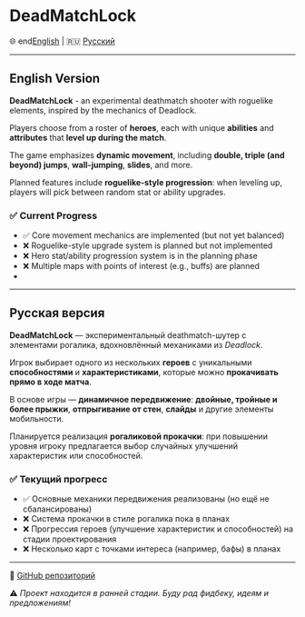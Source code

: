 # DeadMatchLock

🌐 end[English](#english-version) | 🇷🇺 [Русский](#русская-версия)

---

## English Version

**DeadMatchLock** - an experimental deathmatch shooter with roguelike elements, inspired by the mechanics of Deadlock.

Players choose from a roster of **heroes**, each with unique **abilities** and **attributes** that **level up during the match**.

The game emphasizes **dynamic movement**, including **double, triple (and beyond) jumps**, **wall-jumping**, **slides**, and more.

Planned features include **roguelike-style progression**: when leveling up, players will pick between random stat or ability upgrades.

### ✅ Current Progress

- ✅ Core movement mechanics are implemented (but not yet balanced)
- ❌ Roguelike-style upgrade system is planned but not implemented
- ❌ Hero stat/ability progression system is in the planning phase
- ❌ Multiple maps with points of interest (e.g., buffs) are planned
- 
---

## Русская версия

**DeadMatchLock** — экспериментальный deathmatch-шутер с элементами рогалика, вдохновлённый механиками из *Deadlock*.

Игрок выбирает одного из нескольких **героев** с уникальными **способностями** и **характеристиками**, которые можно **прокачивать прямо в ходе матча**.

В основе игры — **динамичное передвижение**: **двойные, тройные и более прыжки**, **отпрыгивание от стен**, **слайды** и другие элементы мобильности.

Планируется реализация **рогаликовой прокачки**: при повышении уровня игроку предлагается выбор случайных улучшений характеристик или способностей.

### ✅ Текущий прогресс

- ✅ Основные механики передвижения реализованы (но ещё не сбалансированы)
- ❌ Система прокачки в стиле рогалика пока в планах
- ❌ Прогрессия героев (улучшение характеристик и способностей) на стадии проектирования
- ❌ Несколько карт с точками интереса (например, бафы) в планах
---

🔗 [GitHub репозиторий](https://github.com/CrazyMelya/DeadMatchLock)

⚠️ *Проект находится в ранней стадии. Буду рад фидбеку, идеям и предложениям!*
